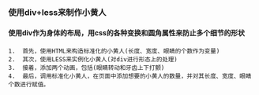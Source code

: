 ### 使用div+less来制作小黄人

#### 使用div作为身体的布局，用css的各种变换和圆角属性来防止多个细节的形状

    1.  首先，使用HTML来构造标准化的小黄人(长度、宽度、眼睛的个数作为变量)
    2.  其次，使用LESS来实例化小黄人(对div进行形态上的处理)
    3.  接着，添加两个动画，包括(眼睛转动和牙齿上下打颤)
    4.  最后，调用标准化小黄人，在页面中添加想要的小黄人的数量，并对其长度、宽度、眼睛个数进行赋值。